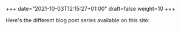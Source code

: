 +++
date="2021-10-03T12:15:27+01:00"
draft=false
weight=10
+++

Here's the different blog post series available on this site:
